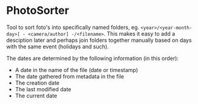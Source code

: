 # PhotoSorter
Tool to sort foto's into specifically named folders, eg. `<year>/<year-month-day>[ - <camera/author] -/<filename>`. This makes it easy to add a desciption later and perhaps join folders together manually based on days with the same event (holidays and such).

The dates are determined by the following information (in this order):
* A date in the name of the file (date or timestamp)
* The date gathered from metadata in the file
* The creation date
* The last modified date
* The current date
